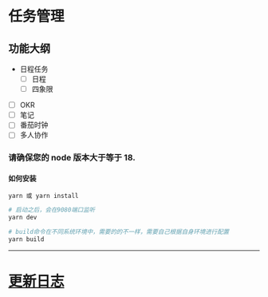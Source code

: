 # 任务管理

## 功能大纲
* 日程任务
    - [ ] 日程
    - [ ] 四象限
- [ ] OKR
- [ ] 笔记
- [ ] 番茄时钟
- [ ] 多人协作

### 请确保您的 node 版本大于等于 18.

#### 如何安装 

```bash
yarn 或 yarn install

# 启动之后，会在9080端口监听
yarn dev

# build命令在不同系统环境中，需要的的不一样，需要自己根据自身环境进行配置
yarn build

```

---

# [更新日志](/CHANGELOG.md)
